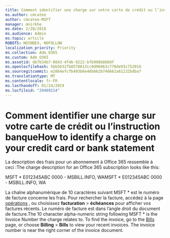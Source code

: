 ```yaml
---
title: Comment identifier une charge sur votre carte de crédit ou l’instruction banque
ms.author: cmcatee
author: cmcatee-MSFT
manager: mnirkhe
ms.date: 2/28/2018
ms.audience: Admin
ms.topic: article
ROBOTS: NOINDEX, NOFOLLOW
localization_priority: Priority
ms.collection: Adm_O365
ms.custom: Adm_O365
ms.assetid: db7b34b7-0843-4f4b-9222-bfb998b860df
ms.openlocfilehash: 5bb5632fb0578613cc9d96663c776de93c752016
ms.sourcegitcommit: e2864efcfb493b6e46b662b746661a61232bdba7
ms.translationtype: MT
ms.contentlocale: fr-FR
ms.lasthandoff: 01/24/2019
ms.locfileid: "29469214"
---
```

# <a name="how-to-identify-a-charge-on-your-credit-card-or-bank-statement"></a><span data-ttu-id="03ec1-102">Comment identifier une charge sur votre carte de crédit ou l’instruction banque</span><span class="sxs-lookup"><span data-stu-id="03ec1-102">How to identify a charge on your credit card or bank statement</span></span>

<span data-ttu-id="03ec1-103">La description des frais pour un abonnement à Office 365 ressemble à ceci :</span><span class="sxs-lookup"><span data-stu-id="03ec1-103">The charge description for an Office 365 subscription looks like this:</span></span>
  
<span data-ttu-id="03ec1-104">MSFT \* E012345ABC 0000 - MSBILL.INFO, WA</span><span class="sxs-lookup"><span data-stu-id="03ec1-104">MSFT \* E012345ABC 0000 - MSBILL.INFO, WA</span></span>
  
<span data-ttu-id="03ec1-p101">La chaîne alphanumérique de 10 caractères suivant MSFT \* est le numéro de facture concerne les frais. Pour rechercher la facture, accédez à la page [opérations](https://go.microsoft.com/fwlink/p/?linkid=848039) , ou choisissez **facturation** \> **échéances** pour afficher vos factures récents. Le numéro de facture est dans l’angle droit du document de facture.</span><span class="sxs-lookup"><span data-stu-id="03ec1-p101">The 10 character alpha-numeric string following MSFT \* is the Invoice Number the charge relates to. To find the invoice, go to the [Bills](https://go.microsoft.com/fwlink/p/?linkid=848039) page, or choose **Billing** \> **Bills** to view your recent invoices. The invoice number is near the right corner of the invoice document.</span></span> 
  

